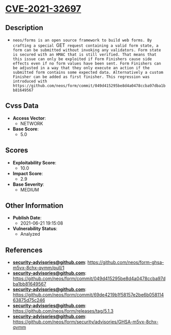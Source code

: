 
# [CVE-2021-32697](https://github.com/neos/form-ghsa-m5vx-8chx-qvmm/pull/1)

## Description

- `neos/forms is an open source framework to build web forms. By crafting a special `GET` request containing a valid form state, a form can be submitted without invoking any validators. Form state is secured with an HMAC that is still verified. That means that this issue can only be exploited if Form Finishers cause side effects even if no form values have been sent. Form Finishers can be adjusted in a way that they only execute an action if the submitted form contains some expected data. Alternatively a custom Finisher can be added as first finisher. This regression was introduced with https://github.com/neos/form/commit/049d415295be8d4a0478ccba97dba1bb81649567`

## Cvss Data

- **Access Vector**:
  - NETWORK
- **Base Score**:
  - 5.0

## Scores

- **Exploitability Score**:
  - 10.0
- **Impact Score**:
  - 2.9
- **Base Severity**:
  - MEDIUM

## Other Information

- **Publish Date**:
  - 2021-06-21 19:15:08
- **Vulnerability Status**:
  - Analyzed

## References

- **security-advisories@github.com**: https://github.com/neos/form-ghsa-m5vx-8chx-qvmm/pull/1
- **security-advisories@github.com**: https://github.com/neos/form/commit/049d415295be8d4a0478ccba97dba1bb81649567
- **security-advisories@github.com**: https://github.com/neos/form/commit/69de4219b1f58157e2be6b05811463875d75c246
- **security-advisories@github.com**: https://github.com/neos/form/releases/tag/5.1.3
- **security-advisories@github.com**: https://github.com/neos/form/security/advisories/GHSA-m5vx-8chx-qvmm
